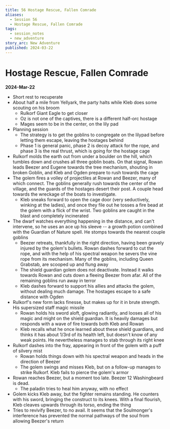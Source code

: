 ```yaml
---
title: 56 Hostage Rescue, Fallen Comrade
aliases:
  - Session 56
  - Hostage Rescue, Fallen Comrade
tags:
  - session_notes
  - new_adventure
story_arc: New Adventure
published: 2024-03-22
---
```

# Hostage Rescue, Fallen Comrade
**2024-Mar-22**

- Short rest to recuperate
- About half a mile from Yellyark, the party halts while Kleb does some scouting on his broom
	- Rulkorf Giant Eagle to get closer
	- Oz is not one of the captives, there is a different half-orc hostage
	- Mages seem to be in the center, on the lily pad
- Planning session
	- The strategy is to get the goblins to congregate on the lilypad before letting them escape, leaving the hostages behind
	- Phase 1 is general panic, phase 2 is decoy attack for the rope, and phase 3 is the real thrust, which is going for the hostage cage
- Rulkorf molds the earth out from under a boulder on the hill, which tumbles down and crushes all three goblin boats. On that signal, Rowan leads Beezer and Eugene towards the tree mechanism, shouting in broken Goblin, and Kleb and Ogden prepare to rush towards the cage
- The golem fires a volley of projectiles at Rowan and Beezer, many of which connect. The goblins generally rush towards the center of the village, and the guards of the hostages desert their post. A couple head towards the wreckage of the boats to investigate. 
	- Kleb sneaks forward to open the cage door (very seductively, winking at the ladies), and once they file out he tosses a fire bead at the golem with a flick of the wrist. Two goblins are caught in the blast and completely incinerated
- The dwarf watches everything happening in the distance, and can't intervene, so he uses an ace up his sleeve -- a growth potion combined with the Guardian of Nature spell. He stomps towards the nearest couple goblins
	- Beezer retreats, thankfully in the right direction, having been gravely injured by the golem's bullets. Rowan dashes forward to cut the rope, and with the help of his spectral weapon he severs the vine rope from its mechanism. Many of the goblins, including Queen Grabstab, are scooped up and flung away
	- The shield guardian golem does not deactivate. Instead it walks towards Rowan and cuts down a fleeing Beezer from afar. All of the remaining goblins run away in terror
	- Kleb dashes forward to support his allies and attacks the golem, without dealing much damage. The hostages escape to a safe distance with Ogden
- Rulkorf's new form lacks finesse, but makes up for it in brute strength. His supersized staff magic missile
	- Rowan holds his sword aloft, glowing radiantly, and looses all of his magic and might on the shield guardian. It is heavily damages but responds with a wave of fire towards both Kleb and Rowan
	- Kleb recalls what he once learned about these shield guardians, and thinks it has about 1/3rd of its health left, but doesn't know of any weak points. He nevertheless manages to stab through its right knee
- Rulkorf dashes into the fray, appearing in front of the golem with a puff of silvery mist
	- Rowan holds things down with his spectral weapon and heads in the direction of Beezer
	- The golem swings and misses Kleb, but on a follow-up manages to strike Rulkorf. Kleb fails to pierce the golem's armor
- Rowan reaches Beezer, but a moment too late. Beezer 12 Washingbeard is dead.
	- The paladin tries to heal him anyway, with no effect
- Golem kicks Kleb away, but the fighter remains standing. He counters with his sword, bringing the construct to its knees. With a final flourish, Kleb cleaves upwards through its torso, ending the thing
- Tries to revivify Beezer, to no avail. It seems that the Soulmonger's interference has prevented the normal pathways of the soul from allowing Beezer's return